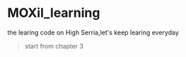 # MOXil_learning
the learing code on High Serria,let's keep learing everyday

> start from chapter 3
